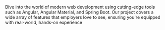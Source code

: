 Dive into the world of modern web development using cutting-edge tools such as Angular, Angular Material, and Spring Boot. Our project covers a wide array of features that employers love to see, ensuring you're equipped with real-world, hands-on experience
